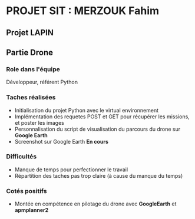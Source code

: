 # PROJET SIT : MERZOUK Fahim 
## Projet LAPIN 
## Partie Drone
### Role dans l'équipe
Développeur, référent Python
### Taches réalisées
  * Initialisation du projet Python avec le virtual environnement
  * Implémentation des requetes POST et GET pour récupérer les missions, et poster les images 
  * Personnalisation du script de visualisation du parcours du drone sur **Google Earth**
  * Screenshot sur Google Earth **En cours**

### Difficultés
  * Manque de temps pour perfectionner le travail
  * Répartition des taches pas trop claire (à cause du manque du temps)
### Cotés positifs
  * Montée en compétence en pilotage du drone avec **GoogleEarth** et **apmplanner2**

  
